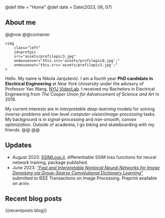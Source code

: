 @def title = "Home"
@def date = Date(2023, 06, 07)

## About me
@@row
@@container
~~~
<img 
    class="left" 
    id=profpic
    src="assets/profilepic3.jpg"
    onmouseover="this.src='assets/profilepicQ.jpg';"
    onmouseout="this.src='assets/profilepic3.jpg';"
>
~~~

Hello. My name is Nikola Janjušević. I am a fourth year **PhD candidate in
Electrical Engineering** at *New York University* under the advisory of
Professor Yao Wang, [NYU VideoLab](https://wp.nyu.edu/videolab/). I
received my Bachelors in Electrical Engineering from *The Cooper Union for Advancement of
Science and Art* in 2019.

My current interests are in *interpretable deep-learning* models for solving
*inverse-problems* and low-level *computer-vision*/*image-processing* tasks. My
background is in *signal-processing* and *non-smooth, convex optimization*.
Outside of academia, I go biking and skateboarding with my friends.
@@
@@

## Updates
* August 2023: [SSIMLoss.jl](https://github.com/nikopj/SSIMLoss.jl), differentiable SSIM loss functions for neural network training, package published.
* June 2023: [*"Fast and Interpretable Nonlocal Neural Networks for Image Denoising via Group-Sparse Convolutional Dictionary Learning"*](https://arxiv.org/abs/2306.01950) submitted to IEEE Transactions on Image Processing. Preprint available on arxiv.

## Recent blog posts
{{recentposts blog}}
